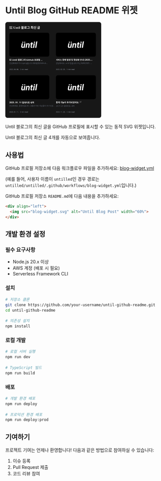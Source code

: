 # Until Blog GitHub README 위젯


<div align="left">
  <img src="blog-widget.svg" alt="Until Blog Post" width="60%">
</div>

Until 블로그의 최신 글을 GitHub 프로필에 표시할 수 있는 동적 SVG 위젯입니다.

Until 블로그의 최신 글 4개를 자동으로 보여줍니다.

## 사용법

GitHub 프로필 저장소에 다음 워크플로우 파일을 추가하세요:
[blog-widget.yml](https://github.com/untilled/until-github-readme/tree/main/.github/workflows/blog-widget.yml)

(예를 들어, 사용자 이름이 `untilled`인 경우 경로는 `untilled/untilled/.github/workflows/blog-widget.yml`입니다.)

GitHub 프로필 저장소 `README.md`에 다음 내용을 추가하세요:
```markdown
<div align="left">
  <img src="blog-widget.svg" alt="Until Blog Post" width="60%">
</div>
```

## 개발 환경 설정

### 필수 요구사항

- Node.js 20.x 이상
- AWS 계정 (배포 시 필요)
- Serverless Framework CLI

### 설치

```bash
# 저장소 클론
git clone https://github.com/your-username/until-github-readme.git
cd until-github-readme

# 의존성 설치
npm install
```

### 로컬 개발

```bash
# 로컬 서버 실행
npm run dev

# TypeScript 빌드
npm run build
```

### 배포

```bash
# 개발 환경 배포
npm run deploy

# 프로덕션 환경 배포
npm run deploy:prod
```

## 기여하기

프로젝트 기여는 언제나 환영합니다! 다음과 같은 방법으로 참여하실 수 있습니다:

1. 이슈 등록
2. Pull Request 제출
3. 코드 리뷰 참여

